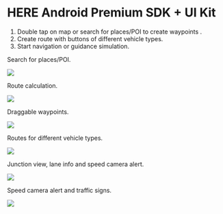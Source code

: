 # HERE Android Premium SDK + UI Kit

1. Double tap on map or search for places/POI to create waypoints .
2. Create route with buttons of different vehicle types.
3. Start navigation or guidance simulation.

Search for places/POI.

![](https://i.imgur.com/d8uHfMu.gif)

Route calculation.

![](https://i.imgur.com/pzjsKsm.gif)

Draggable waypoints.

![](https://i.imgur.com/rFOLoRl.gif)

Routes for different vehicle types.

![](https://i.imgur.com/KeKqgmh.gif)

Junction view, lane info and speed camera alert.

![](https://i.imgur.com/tCSkgj6.gif)

Speed camera alert and traffic signs.

![](https://i.imgur.com/OFbjbiU.gif)

